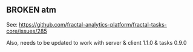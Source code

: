 ## BROKEN atm
See: https://github.com/fractal-analytics-platform/fractal-tasks-core/issues/285

Also, needs to be updated to work with server & client 1.1.0 & tasks 0.9.0